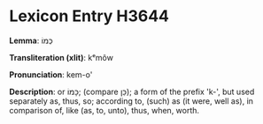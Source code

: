# Lexicon Entry H3644

**Lemma**: כְּמוֹ

**Transliteration (xlit)**: kᵉmôw

**Pronunciation**: kem-o'

**Description**:
or כָּמוֹ; (compare כֵּן); a form of the prefix 'k-', but used separately  as, thus, so; according to, (such) as (it were, well as), in comparison of, like (as, to, unto), thus, when, worth.
